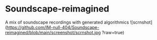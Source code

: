 # Soundscape-reimagined
A mix of soundscape recordings with generated algorithmics 
![scrnshot] (https://github.com/IM-null-404/Soundscape-reimagined/blob/main/screenshot/scrnshot.jpg ?raw=true)

